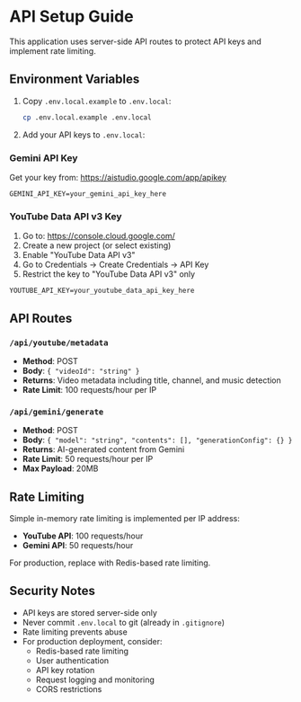 # API Setup Guide

This application uses server-side API routes to protect API keys and implement rate limiting.

## Environment Variables

1. Copy `.env.local.example` to `.env.local`:
   ```bash
   cp .env.local.example .env.local
   ```

2. Add your API keys to `.env.local`:

### Gemini API Key
Get your key from: https://aistudio.google.com/app/apikey

```
GEMINI_API_KEY=your_gemini_api_key_here
```

### YouTube Data API v3 Key
1. Go to: https://console.cloud.google.com/
2. Create a new project (or select existing)
3. Enable "YouTube Data API v3"
4. Go to Credentials → Create Credentials → API Key
5. Restrict the key to "YouTube Data API v3" only

```
YOUTUBE_API_KEY=your_youtube_data_api_key_here
```

## API Routes

### `/api/youtube/metadata`
- **Method**: POST
- **Body**: `{ "videoId": "string" }`
- **Returns**: Video metadata including title, channel, and music detection
- **Rate Limit**: 100 requests/hour per IP

### `/api/gemini/generate`
- **Method**: POST
- **Body**: `{ "model": "string", "contents": [], "generationConfig": {} }`
- **Returns**: AI-generated content from Gemini
- **Rate Limit**: 50 requests/hour per IP
- **Max Payload**: 20MB

## Rate Limiting

Simple in-memory rate limiting is implemented per IP address:
- **YouTube API**: 100 requests/hour
- **Gemini API**: 50 requests/hour

For production, replace with Redis-based rate limiting.

## Security Notes

- API keys are stored server-side only
- Never commit `.env.local` to git (already in `.gitignore`)
- Rate limiting prevents abuse
- For production deployment, consider:
  - Redis-based rate limiting
  - User authentication
  - API key rotation
  - Request logging and monitoring
  - CORS restrictions
